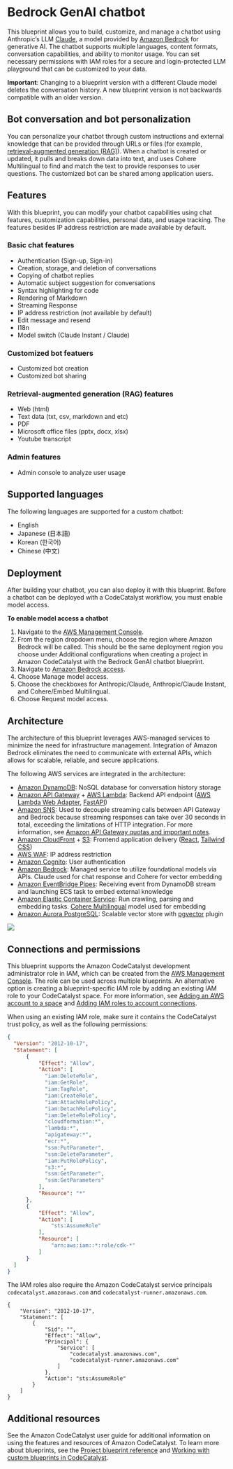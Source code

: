 # Bedrock GenAI chatbot
This blueprint allows you to build, customize, and manage a chatbot using Anthropic’s LLM [Claude](https://www.anthropic.com/index/claude-2), a model provided by [Amazon Bedrock](https://aws.amazon.com/bedrock/) for generative AI. The chatbot supports multiple languages, content formats, conversation capabilities, and ability to monitor usage. You can set necessary permissions with IAM roles for a secure and login-protected LLM playground that can be customized to your data.

**Important**: Changing to a blueprint version with a different Claude model deletes the conversation history. A new blueprint version is not backwards compatible with an older version.

## Bot conversation and bot personalization
You can personalize your chatbot through custom instructions and external knowledge that can be provided through URLs or files (for example, [retrieval-augmented generation (RAG)](https://github.com/aws-samples/bedrock-claude-chat/blob/main/docs/RAG.md)). When a chatbot is created or updated, it pulls and breaks down data into text, and uses Cohere Multilingual to find and match the text to provide responses to user questions. The customized bot can be shared among application users.

## Features
With this blueprint, you can modify your chatbot capabilities using chat features, customization capabilities, personal data, and usage tracking. The features besides IP address restriction are made available by default.

### Basic chat features
* Authentication (Sign-up, Sign-in)
* Creation, storage, and deletion of conversations
* Copying of chatbot replies
* Automatic subject suggestion for conversations
* Syntax highlighting for code
* Rendering of Markdown
* Streaming Response
* IP address restriction (not available by default)
* Edit message and resend
* I18n
* Model switch (Claude Instant / Claude)

### Customized bot featuers
* Customized bot creation
* Customized bot sharing

### Retrieval-augmented generation (RAG) features
* Web (html)
* Text data (txt, csv, markdown and etc)
* PDF
* Microsoft office files (pptx, docx, xlsx)
* Youtube transcript

### Admin features
* Admin console to analyze user usage

## Supported languages
The following languages are supported for a custom chatbot:
* English 
* Japanese (日本語)
* Korean (한국어)
* Chinese (中文)

## Deployment
After building your chatbot, you can also deploy it with this blueprint. Before a chatbot can be deployed with a CodeCatalyst workflow, you must enable model access.

**To enable model access a chatbot**
1. Navigate to the [AWS Management Console](https://console.aws.amazon.com/).
2. From the region dropdown menu, choose the region where Amazon Bedrock will be called. This should be the same deployment region you choose under Additional configurations when creating a project in Amazon CodeCatalyst with the Bedrock GenAI chatbot blueprint. 
3. Navigate to [Amazon Bedrock access](https://us-east-1.console.aws.amazon.com/bedrock/home?region=us-east-1#/modelaccess).
4. Choose Manage model access.
5. Choose the checkboxes for Anthropic/Claude, Anthropic/Claude Instant, and Cohere/Embed Multilingual.
6. Choose Request model access.

## Architecture
The architecture of this blueprint leverages AWS-managed services to minimize the need for infrastructure management. Integration of Amazon Bedrock eliminates the need to communicate with external APIs, which allows for scalable, reliable, and secure applications.

The following AWS services are integrated in the architecture:
* [Amazon DynamoDB](https://aws.amazon.com/dynamodb/): NoSQL database for conversation history storage
* [Amazon API Gateway](https://aws.amazon.com/api-gateway/) + [AWS Lambda](https://aws.amazon.com/lambda/): Backend API endpoint ([AWS Lambda Web Adapter](https://github.com/awslabs/aws-lambda-web-adapter), [FastAPI](https://fastapi.tiangolo.com/))
* [Amazon SNS](https://aws.amazon.com/sns/): Used to decouple streaming calls between API Gateway and Bedrock because streaming responses can take over 30 seconds in total, exceeding the limitations of HTTP integration. For more information, see [Amazon API Gateway quotas and important notes](https://docs.aws.amazon.com/apigateway/latest/developerguide/limits.html).
* [Amazon CloudFront](https://aws.amazon.com/cloudfront/) + [S3](https://aws.amazon.com/s3/): Frontend application delivery ([React](https://tailwindcss.com/), [Tailwind CSS](https://tailwindcss.com/))
* [AWS WAF](https://aws.amazon.com/waf/): IP address restriction
* [Amazon Cognito](https://aws.amazon.com/cognito/): User authentication
* [Amazon Bedrock](https://aws.amazon.com/bedrock/): Managed service to utilize foundational models via APIs. Claude used for chat response and Cohere for vector embedding
* [Amazon EventBridge Pipes](https://aws.amazon.com/eventbridge/pipes/): Receiving event from DynamoDB stream and launching ECS task to embed external knowledge
* [Amazon Elastic Container Service](https://aws.amazon.com/ecs/): Run crawling, parsing and embedding tasks. [Cohere Multilingual](https://txt.cohere.com/multilingual/) model used for embedding
* [Amazon Aurora PostgreSQL](https://aws.amazon.com/rds/aurora/): Scalable vector store with [pgvector](https://github.com/pgvector/pgvector) plugin

![](https://d107sfil7rheid.cloudfront.net/arch.png)

## Connections and permissions
This blueprint supports the Amazon CodeCatalyst development administrator role in IAM, which can be created from the [AWS Management Console](https://console.aws.amazon.com/). The role can be used across multiple blueprints. An alternative option is creating a blueprint-specific IAM role by adding an existing IAM role to your CodeCatalyst space. For more information, see [Adding an AWS account to a space](https://docs.aws.amazon.com//codecatalyst/latest/userguide/ipa-connect-account-create.html) and [Adding IAM roles to account connections](https://docs.aws.amazon.com//codecatalyst/latest/userguide/ipa-connect-account-addroles.html).

When using an existing IAM role, make sure it contains the CodeCatalyst trust policy, as well as the following permissions:
```json
{
  "Version": "2012-10-17",
  "Statement": [
      {
          "Effect": "Allow",
          "Action": [
            "iam:DeleteRole",
            "iam:GetRole",
            "iam:TagRole",
            "iam:CreateRole",
            "iam:AttachRolePolicy",
            "iam:DetachRolePolicy",
            "iam:DeleteRolePolicy",
            "cloudformation:*",
            "lambda:*",
            "apigateway:*",
            "ecr:*",
            "ssm:PutParameter",
            "ssm:DeleteParameter",
            "iam:PutRolePolicy",
            "s3:*",
            "ssm:GetParameter",
            "ssm:GetParameters"
          ],
          "Resource": "*"
      },
      {
          "Effect": "Allow",
          "Action": [
              "sts:AssumeRole"
          ],
          "Resource": [
              "arn:aws:iam::*:role/cdk-*"
          ]
      }
  ]
}
```
The IAM roles also require the Amazon CodeCatalyst service principals `codecatalyst.amazonaws.com` and `codecatalyst-runner.amazonaws.com`.
```
{
    "Version": "2012-10-17",
    "Statement": [
        {
            "Sid": "",
            "Effect": "Allow",
            "Principal": {
                "Service": [
                    "codecatalyst.amazonaws.com",
                    "codecatalyst-runner.amazonaws.com"
                ]
            },
            "Action": "sts:AssumeRole"
        }
    ]
}
```

## Additional resources
See the Amazon CodeCatalyst user guide for additional information on using the features and resources of Amazon CodeCatalyst. To learn more about blueprints, see the [Project blueprint reference](https://docs.aws.amazon.com//codecatalyst/latest/userguide/project-blueprints.html) and [Working with custom blueprints in CodeCatalyst](https://docs.aws.amazon.com//codecatalyst/latest/userguide/custom-blueprints.html).
